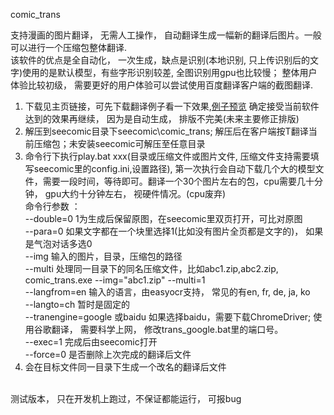 comic_trans

支持漫画的图片翻译， 无需人工操作， 自动翻译生成一幅新的翻译后图片。一般可以进行一个压缩包整体翻译.<br>
该软件的优点是全自动化， 一次生成，缺点是识别(本地识别, 只上传识别后的文字)使用的是默认模型，有些字形识别较差, 全图识别用gpu也比较慢； 整体用户体验比较初级， 需要更好的用户体验可以尝试使用百度翻译客户端的截图翻译.


1. 下载见主页链接，可先下载翻译例子看一下效果,[例子预览](sample.md) 确定接受当前软件达到的效果再继续， 因为是自动生成， 排版不完美(未来主要修正排版)
2. 解压到seecomic目录下seecomic\comic_trans; 解压后在客户端按T翻译当前压缩包；未安装seecomic可解压至任意目录
3. 命令行下执行play.bat xxx(目录或压缩文件或图片文件, 压缩文件支持需要填写seecomic里的config.ini,设置路径), 第一次执行会自动下载几个大的模型文件，需要一段时间，等待即可。翻译一个30个图片左右的包，cpu需要几十分钟， gpu大约十分钟左右， 视硬件情况。(cpu废弃)
<br>命令行参数 ：<br> --double=0 1为生成后保留原图，在seecomic里双页打开，可比对原图<br> --para=0 如果文字都在一个块里选择1(比如没有图片全页都是文字的)， 如果是气泡对话多选0
<br>--img 输入的图片，目录，压缩包的路径<br>--multi 处理同一目录下的同名压缩文件，比如abc1.zip,abc2.zip, comic_trans.exe --img="abc1.zip" --multi=1
<br> --langfrom=en 输入的语言，由easyocr支持， 常见的有en, fr, de, ja, ko
<br> --langto=ch 暂时是固定的
<br> --tranengine=google 或baidu 如果选择baidu，需要下载ChromeDriver; 使用谷歌翻译， 需要科学上网， 修改trans_google.bat里的端口号。
<br> --exec=1 完成后由seecomic打开
<br> --force=0 是否删除上次完成的翻译后文件
4. 会在目标文件同一目录下生成一个改名的翻译后文件



<br>
测试版本， 只在开发机上跑过，不保证都能运行， 可报bug




